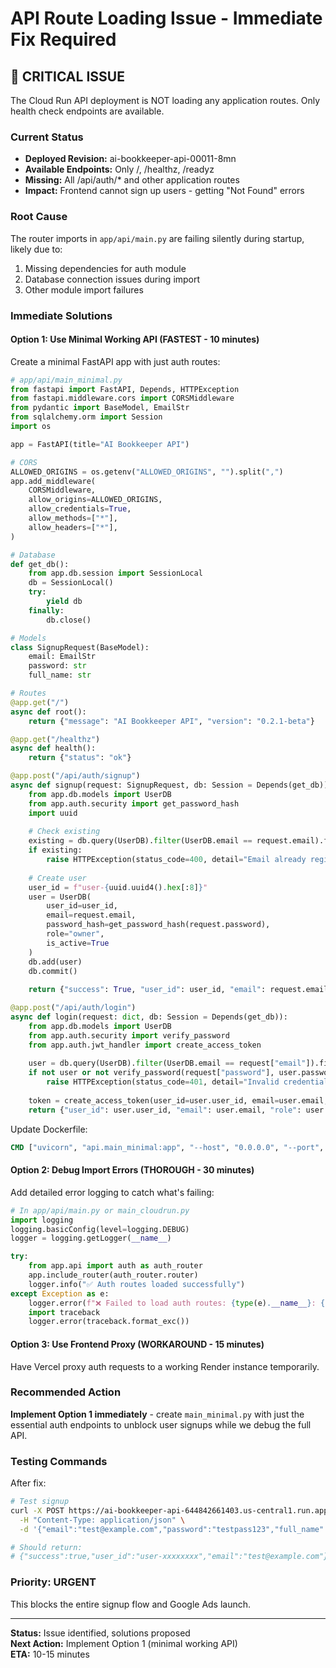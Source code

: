 # API Route Loading Issue - Immediate Fix Required

## 🔴 CRITICAL ISSUE

The Cloud Run API deployment is NOT loading any application routes. Only health check endpoints are available.

### Current Status
- **Deployed Revision:** ai-bookkeeper-api-00011-8mn
- **Available Endpoints:** Only /, /healthz, /readyz
- **Missing:** All /api/auth/* and other application routes
- **Impact:** Frontend cannot sign up users - getting "Not Found" errors

### Root Cause
The router imports in `app/api/main.py` are failing silently during startup, likely due to:
1. Missing dependencies for auth module
2. Database connection issues during import
3. Other module import failures

### Immediate Solutions

#### Option 1: Use Minimal Working API (FASTEST - 10 minutes)
Create a minimal FastAPI app with just auth routes:

```python
# app/api/main_minimal.py
from fastapi import FastAPI, Depends, HTTPException
from fastapi.middleware.cors import CORSMiddleware
from pydantic import BaseModel, EmailStr
from sqlalchemy.orm import Session
import os

app = FastAPI(title="AI Bookkeeper API")

# CORS
ALLOWED_ORIGINS = os.getenv("ALLOWED_ORIGINS", "").split(",")
app.add_middleware(
    CORSMiddleware,
    allow_origins=ALLOWED_ORIGINS,
    allow_credentials=True,
    allow_methods=["*"],
    allow_headers=["*"],
)

# Database
def get_db():
    from app.db.session import SessionLocal
    db = SessionLocal()
    try:
        yield db
    finally:
        db.close()

# Models
class SignupRequest(BaseModel):
    email: EmailStr
    password: str
    full_name: str

# Routes
@app.get("/")
async def root():
    return {"message": "AI Bookkeeper API", "version": "0.2.1-beta"}

@app.get("/healthz")
async def health():
    return {"status": "ok"}

@app.post("/api/auth/signup")
async def signup(request: SignupRequest, db: Session = Depends(get_db)):
    from app.db.models import UserDB
    from app.auth.security import get_password_hash
    import uuid
    
    # Check existing
    existing = db.query(UserDB).filter(UserDB.email == request.email).first()
    if existing:
        raise HTTPException(status_code=400, detail="Email already registered")
    
    # Create user
    user_id = f"user-{uuid.uuid4().hex[:8]}"
    user = UserDB(
        user_id=user_id,
        email=request.email,
        password_hash=get_password_hash(request.password),
        role="owner",
        is_active=True
    )
    db.add(user)
    db.commit()
    
    return {"success": True, "user_id": user_id, "email": request.email}

@app.post("/api/auth/login")
async def login(request: dict, db: Session = Depends(get_db)):
    from app.db.models import UserDB
    from app.auth.security import verify_password
    from app.auth.jwt_handler import create_access_token
    
    user = db.query(UserDB).filter(UserDB.email == request["email"]).first()
    if not user or not verify_password(request["password"], user.password_hash):
        raise HTTPException(status_code=401, detail="Invalid credentials")
    
    token = create_access_token(user_id=user.user_id, email=user.email, role=user.role, tenant_ids=[])
    return {"user_id": user.user_id, "email": user.email, "role": user.role, "token": token}
```

Update Dockerfile:
```dockerfile
CMD ["uvicorn", "api.main_minimal:app", "--host", "0.0.0.0", "--port", "8080"]
```

#### Option 2: Debug Import Errors (THOROUGH - 30 minutes)
Add detailed error logging to catch what's failing:

```python
# In app/api/main.py or main_cloudrun.py
import logging
logging.basicConfig(level=logging.DEBUG)
logger = logging.getLogger(__name__)

try:
    from app.api import auth as auth_router
    app.include_router(auth_router.router)
    logger.info("✅ Auth routes loaded successfully")
except Exception as e:
    logger.error(f"❌ Failed to load auth routes: {type(e).__name__}: {str(e)}")
    import traceback
    logger.error(traceback.format_exc())
```

#### Option 3: Use Frontend Proxy (WORKAROUND - 15 minutes)
Have Vercel proxy auth requests to a working Render instance temporarily.

### Recommended Action

**Implement Option 1 immediately** - create `main_minimal.py` with just the essential auth endpoints to unblock user signups while we debug the full API.

### Testing Commands

After fix:
```bash
# Test signup
curl -X POST https://ai-bookkeeper-api-644842661403.us-central1.run.app/api/auth/signup \
  -H "Content-Type: application/json" \
  -d '{"email":"test@example.com","password":"testpass123","full_name":"Test User"}'

# Should return:
# {"success":true,"user_id":"user-xxxxxxxx","email":"test@example.com"}
```

### Priority: URGENT
This blocks the entire signup flow and Google Ads launch.

---

**Status:** Issue identified, solutions proposed  
**Next Action:** Implement Option 1 (minimal working API)  
**ETA:** 10-15 minutes
